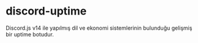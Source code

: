 # discord-uptime
Discord.js v14 ile yapılmış dil ve ekonomi sistemlerinin bulunduğu gelişmiş bir uptime botudur.
